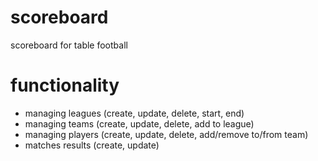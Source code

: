 # scoreboard
scoreboard for table football

# functionality
 * managing leagues (create, update, delete, start, end)
 * managing teams (create, update, delete, add to league)
 * managing players (create, update, delete, add/remove to/from team)
 * matches results (create, update)
